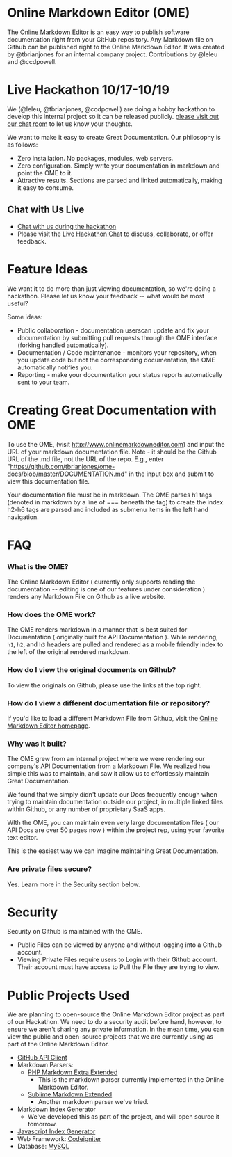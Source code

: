 Online Markdown Editor (OME)
============================

The [Online Markdown Editor](http://www.onlinemarkdowneditor.com) is an easy way to publish software documentation right from your GitHub repository.  Any Markdown file on Github can be published right to the Online Markdown Editor. It was created by @tbrianjones for an internal company project.  Contributions by @leleu and @ccdpowell.


Live Hackathon 10/17-10/19
==========================

We (@leleu, @tbrianjones, @ccdpowell) are doing a hobby hackathon to develop this internal project so it can be released publicly.  [please visit out our chat room](http://tlk.io/ii_hackathon) to let us know your thoughts.

We want to make it easy to create Great Documentation.  Our philosophy is as follows:

* Zero installation.  No packages, modules, web servers.
* Zero configuration.  Simply write your documentation in markdown and point the OME to it.
* Attractive results.  Sections are parsed and linked automatically, making it easy to consume.

Chat with Us Live
-----------------
- [Chat with us during the hackathon](http://tlk.io/ii_hackathon)
- Please visit the [Live Hackathon Chat](http://tlk.io/ii_hackathon) to discuss, collaborate, or offer feedback.


Feature Ideas
===============

We want it to do more than just viewing documentation, so we're doing a hackathon.  Please let us know your feedback -- what would be most useful?

Some ideas:

* Public collaboration - documentation userscan update and fix your documentation by submitting pull requests through the OME interface (forking handled automatically).
* Documentation / Code maintenance - monitors your repository, when you update code but not the corresponding documentation, the OME automatically notifies you.
* Reporting - make your documentation your status reports automatically sent to your team.



Creating Great Documentation with OME
=====================================

To use the OME, (visit http://www.onlinemarkdowneditor.com) and input the URL of your markdown documentation file.  Note - it should be the Github URL of the .md file, not the URL of the repo.  E.g., enter "https://github.com/tbrianjones/ome-docs/blob/master/DOCUMENTATION.md" in the input box and submit to view this documentation file.

Your documentation file must be in markdown.  The OME parses h1 tags (denoted in markdown by a line of === beneath the tag) to create the index.  h2-h6 tags are parsed and included as submenu items in the left hand navigation.


FAQ
===
### What is the OME?
The Online Markdown Editor ( currently only supports reading the documentation -- editing is one of our features under consideration ) renders any Markdown File on Github as a live website.

### How does the OME work?
The OME renders markdown in a manner that is best suited for Documentation ( originally built for API Documentation ). While rendering, `h1`, `h2`, and `h3` headers are pulled and rendered as a mobile friendly index to the left of the original rendered markdown.

### How do I view the original documents on Github?
To view the originals on Github, please use the links at the top right.

### How do I view a different documentation file or repository?
If you'd like to load a different Markdown File from Github, visit the [Online Markdown Editor homepage](http://www.onlinemarkdowneditor.com).

### Why was it built?
The OME grew from an internal project where we were rendering our company's API Documentation from a Markdown File.  We realized how simple this was to maintain, and saw it allow us to effortlessly maintain Great Documentation.

We found that we simply didn't update our Docs frequently enough when trying to maintain documentation outside our project, in multiple linked files within Github, or any number of proprietary SaaS apps.

WIth the OME, you can maintain even very large documentation files ( our API Docs are over 50 pages now ) within the project rep, using your favorite text editor.

This is the easiest way we can imagine maintaining Great Documentation.

### Are private files secure?
Yes. Learn more in the Security section below.

Security
========

Security on Github is maintained with the OME.

- Public Files can be viewed by anyone and without logging into a Github account.
- Viewing Private Files require users to Login with their Github account.  Their account must have access to Pull the File they are trying to view.


Public Projects Used
====================

We are planning to open-source the Online Markdown Editor project as part of our Hackathon.  We need to do a security audit before hand, however, to ensure we aren't sharing any private information.  In the mean time, you can view the public and open-source projects that we are currently using as part of the Online Markdown Editor.

- [GitHub API Client](https://github.com/KnpLabs/php-github-api)
- Markdown Parsers:
	- [PHP Markdown Extra Extended](https://github.com/egil/php-markdown-extra-extended)
		- This is the markdown parser currently implemented in the Online Markdown Editor.
	- [Sublime Markdown Extended](https://github.com/jonschlinkert/sublime-markdown-extended)
		- Another markdown parser we've tried.
- Markdown Index Generator
	- We've developed this as part of the project, and will open source it tomorrow.
- [Javascript Index Generator](http://mmenu.frebsite.nl/)
- Web Framework: [Codeigniter](http://ellislab.com/codeigniter)
- Database: [MySQL](http://www.mysql.com/)
